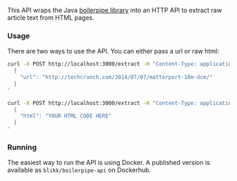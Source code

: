 This API wraps the Java [boilerpipe library](https://code.google.com/p/boilerpipe/) into an HTTP API to extract raw article text from HTML pages.

### Usage

There are two ways to use the API. You can either pass a url or raw html:

```bash
curl -X POST http://localhost:3000/extract -H "Content-Type: application/json" -d '
  {
    "url": "http://techcrunch.com/2014/07/07/matterport-16m-dcm/"
  }
'
```

```bash
curl -X POST http://localhost:3000/extract -H "Content-Type: application/json" -d '
  {
    "html": "YOUR HTML CODE HERE"
  }
'
```

### Running

The easiest way to run the API is using Docker. A published version is available as `blikk/boilerpipe-api` on Dockerhub.
